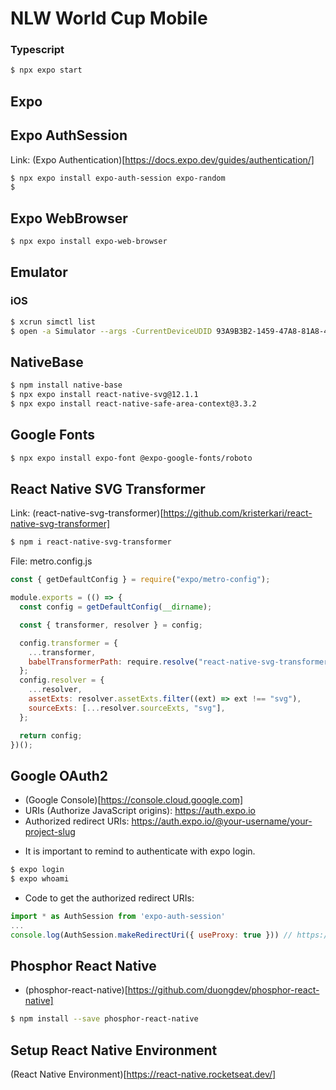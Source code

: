 # NLW World Cup Mobile

### Typescript
```bash
$ npx expo start
```

## Expo

## Expo AuthSession
Link: (Expo Authentication)[https://docs.expo.dev/guides/authentication/]
```bash
$ npx expo install expo-auth-session expo-random
$
```

## Expo WebBrowser
```bash
$ npx expo install expo-web-browser
```

## Emulator

### iOS
```bash
$ xcrun simctl list
$ open -a Simulator --args -CurrentDeviceUDID 93A9B3B2-1459-47A8-81A8-4783A861BF28
```

## NativeBase
```bash
$ npm install native-base
$ npx expo install react-native-svg@12.1.1
$ npx expo install react-native-safe-area-context@3.3.2
```

## Google Fonts
```bash
$ npx expo install expo-font @expo-google-fonts/roboto
```

## React Native SVG Transformer
Link: (react-native-svg-transformer)[https://github.com/kristerkari/react-native-svg-transformer]
```bash
$ npm i react-native-svg-transformer
```
File: metro.config.js
```js
const { getDefaultConfig } = require("expo/metro-config");

module.exports = (() => {
  const config = getDefaultConfig(__dirname);

  const { transformer, resolver } = config;

  config.transformer = {
    ...transformer,
    babelTransformerPath: require.resolve("react-native-svg-transformer"),
  };
  config.resolver = {
    ...resolver,
    assetExts: resolver.assetExts.filter((ext) => ext !== "svg"),
    sourceExts: [...resolver.sourceExts, "svg"],
  };

  return config;
})();
```

## Google OAuth2
- (Google Console)[https://console.cloud.google.com]
- URIs (Authorize JavaScript origins): https://auth.expo.io
- Authorized redirect URIs: https://auth.expo.io/@your-username/your-project-slug

* It is important to remind to authenticate with expo login.
```bash
$ expo login
$ expo whoami
```
* Code to get the authorized redirect URIs:
```js
import * as AuthSession from 'expo-auth-session'
...
console.log(AuthSession.makeRedirectUri({ useProxy: true })) // https://auth.expo.io/@mhayk/nlwworldcupmobile
```

## Phosphor React Native
* (phosphor-react-native)[https://github.com/duongdev/phosphor-react-native]
```bash
$ npm install --save phosphor-react-native
```

## Setup React Native Environment
(React Native Environment)[https://react-native.rocketseat.dev/]